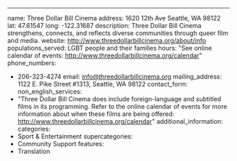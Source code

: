 ---
name: Three Dollar Bill Cinema
address: 1620 12th Ave Seattle, WA 98122
lat: 47.61547
long: -122.31687
description: Three Dollar Bill Cinema strengthens, connects, and reflects diverse communities through queer film and media.
website: http://www.threedollarbillcinema.org/about/info
populations_served: LGBT people and their families
hours: "See online calendar of events: <http://www.threedollarbillcinema.org/calendar>"
phone_numbers: 
  - 206-323-4274
email: info@threedollarbillcinema.org
mailing_address: 1122 E. Pike Street #1313, Seattle, WA 98122
contact_form:
non_english_services: 
  - "Three Dollar Bill Cinema does include foreign-language and subtitled films in its programming. Refer to the online calendar of events for more information about when these films are being offered: <http://www.threedollarbillcinema.org/calendar>"
additional_information: 
categories:
  - Sport & Entertainment
supercategories:
  - Community Support
features:
  - Translation
  